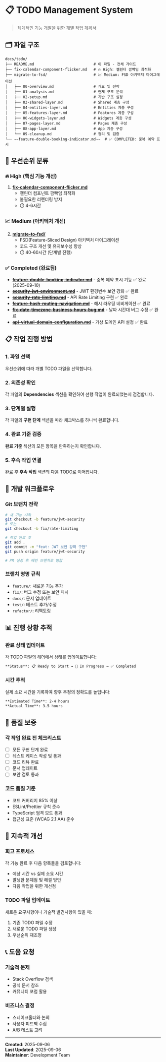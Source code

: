 # 📋 TODO Management System

> 체계적인 기능 개발을 위한 개별 작업 계획서

## 🗂️ 파일 구조

```
docs/todo/
├── README.md                           # 이 파일 - 전체 가이드
├── fix-calendar-component-flicker.md   # 🔥 High: 캘린더 깜빡임 최적화
├── migrate-to-fsd/                     # 📈 Medium: FSD 아키텍처 마이그레이션
│   ├── 00-overview.md                  # 개요 및 전략
│   ├── 01-analysis.md                  # 현재 구조 분석
│   ├── 02-setup.md                     # 기반 구조 설정
│   ├── 03-shared-layer.md              # Shared 계층 구성
│   ├── 04-entities-layer.md            # Entities 계층 구성
│   ├── 05-features-layer.md            # Features 계층 구성
│   ├── 06-widgets-layer.md             # Widgets 계층 구성
│   ├── 07-pages-layer.md               # Pages 계층 구성
│   ├── 08-app-layer.md                 # App 계층 구성
│   └── 09-cleanup.md                   # 정리 및 검증
└── ~~feature-double-booking-indicator.md~~  # ✅ COMPLETED: 중복 예약 표시
```

## 🎯 우선순위 분류

### 🔥 High (핵심 기능 개선)
1. **[fix-calendar-component-flicker.md](./fix-calendar-component-flicker.md)**
   - 캘린더 컴포넌트 깜빡임 최적화
   - 불필요한 리렌더링 방지
   - ⏱️ 4-6시간

### 📈 Medium (아키텍처 개선)
2. **[migrate-to-fsd/](./migrate-to-fsd/)**
   - FSD(Feature-Sliced Design) 아키텍처 마이그레이션
   - 코드 구조 개선 및 유지보수성 향상
   - ⏱️ 40-60시간 (단계별 진행)

### ✅ Completed (완료됨)
- **~~[feature-double-booking-indicator.md](./feature-double-booking-indicator.md)~~** - 중복 예약 표시 기능 ✅ 완료 (2025-09-10)
- **~~[security-jwt-environment.md](./security-jwt-environment.md)~~** - JWT 환경변수 보안 강화 ✅ 완료
- **~~[security-rate-limiting.md](./security-rate-limiting.md)~~** - API Rate Limiting 구현 ✅ 완료
- **~~[feature-hash-routing-navigation.md](./feature-hash-routing-navigation.md)~~** - 해시 라우팅 네비게이션 ✅ 완료
- **~~[fix-date-timezone-business-hours-bug.md](./fix-date-timezone-business-hours-bug.md)~~** - 날짜 시간대 버그 수정 ✅ 완료
- **~~[api-virtual-domain-configuration.md](./api-virtual-domain-configuration.md)~~** - 가상 도메인 API 설정 ✅ 완료

## 📋 작업 진행 방법

### 1. 파일 선택
우선순위에 따라 개별 TODO 파일을 선택합니다.

### 2. 의존성 확인
각 파일의 **Dependencies** 섹션을 확인하여 선행 작업이 완료되었는지 점검합니다.

### 3. 단계별 실행
각 파일의 **구현 단계** 섹션을 따라 체크박스를 하나씩 완료합니다.

### 4. 완료 기준 검증
**완료 기준** 섹션의 모든 항목을 만족하는지 확인합니다.

### 5. 후속 작업 연결
완료 후 **후속 작업** 섹션의 다음 TODO로 이어집니다.

## 🔧 개발 워크플로우

### Git 브랜치 전략
```bash
# 새 기능 시작
git checkout -b feature/jwt-security
# 또는
git checkout -b fix/rate-limiting

# 작업 완료 후
git add .
git commit -m "feat: JWT 보안 강화 구현"
git push origin feature/jwt-security

# PR 생성 후 메인 브랜치로 병합
```

### 브랜치 명명 규칙
- `feature/`: 새로운 기능 추가
- `fix/`: 버그 수정 또는 보안 패치
- `docs/`: 문서 업데이트
- `test/`: 테스트 추가/수정
- `refactor/`: 리팩토링

## 📊 진행 상황 추적

### 완료 상태 업데이트
각 TODO 파일의 헤더에서 상태를 업데이트합니다:

```markdown
**Status**: 📋 Ready to Start → 🔄 In Progress → ✅ Completed
```

### 시간 추적
실제 소요 시간을 기록하여 향후 추정의 정확도를 높입니다:

```markdown
**Estimated Time**: 2-4 hours
**Actual Time**: 3.5 hours  
```

## 🧪 품질 보증

### 각 작업 완료 전 체크리스트
- [ ] 모든 구현 단계 완료
- [ ] 테스트 케이스 작성 및 통과
- [ ] 코드 리뷰 완료
- [ ] 문서 업데이트
- [ ] 보안 검토 통과

### 코드 품질 기준
- 코드 커버리지 85% 이상
- ESLint/Prettier 규칙 준수
- TypeScript 엄격 모드 통과
- 접근성 표준 (WCAG 2.1 AA) 준수

## 🔄 지속적 개선

### 회고 프로세스
각 기능 완료 후 다음 항목들을 검토합니다:
- 예상 시간 vs 실제 소요 시간
- 발생한 문제점 및 해결 방안
- 다음 작업을 위한 개선점

### TODO 파일 업데이트
새로운 요구사항이나 기술적 발견사항이 있을 때:
1. 기존 TODO 파일 수정
2. 새로운 TODO 파일 생성
3. 우선순위 재조정

## 📞 도움 요청

### 기술적 문제
- Stack Overflow 검색
- 공식 문서 참조
- 커뮤니티 포럼 활용

### 비즈니스 결정
- 스테이크홀더와 논의
- 사용자 피드백 수집
- A/B 테스트 고려

---

**Created**: 2025-09-06  
**Last Updated**: 2025-09-06  
**Maintainer**: Development Team